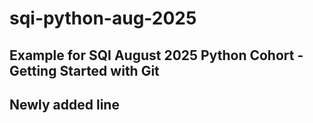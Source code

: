 # sqi-python-aug-2025


## Example for SQI August 2025 Python Cohort - Getting Started with Git


## Newly added line